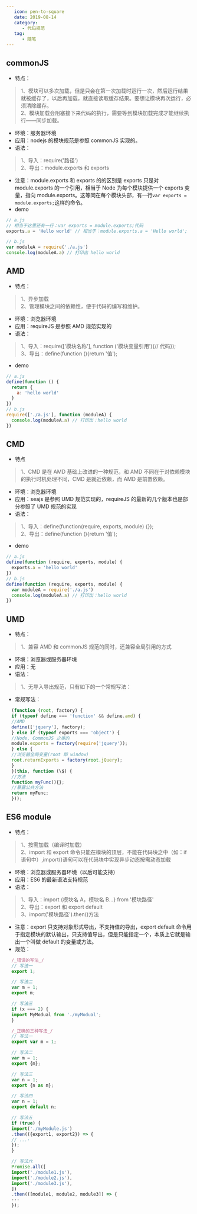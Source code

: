 ```yaml
---
   icon: pen-to-square
   date: 2019-08-14
   category:
      - 代码规范
   tag:
      - 随笔
---
```


## commonJS

- 特点：

> 1、模块可以多次加载，但是只会在第一次加载时运行一次，然后运行结果就被缓存了，以后再加载，就直接读取缓存结果。要想让模块再次运行，必须清除缓存。  
> 2、模块加载会阻塞接下来代码的执行，需要等到模块加载完成才能继续执行——同步加载。

- 环境：服务器环境
- 应用：nodejs 的模块规范是参照 commonJS 实现的。
- 语法：

> 1、导入：require('路径')  
> 2、导出：module.exports 和 exports

- 注意：module.exports 和 exports 的的区别是 exports 只是对 module.exports 的一个引用，相当于 Node 为每个模块提供一个 exports 变量，指向 module.exports。这等同在每个模块头部，有一行`var exports = module.exports;`这样的命令。
- demo

```js
// a.js
// 相当于这里还有一行：var exports = module.exports;代码
exports.a = 'Hello world' // 相当于：module.exports.a = 'Hello world';

// b.js
var moduleA = require('./a.js')
console.log(moduleA.a) // 打印出 hello world
```

## AMD

- 特点：

> 1、异步加载  
> 2、管理模块之间的依赖性，便于代码的编写和维护。

- 环境：浏览器环境
- 应用：requireJS 是参照 AMD 规范实现的
- 语法：

> 1、导入：require(\['模块名称'\], function ('模块变量引用'){// 代码});  
> 3、导出：define(function (){return '值');

- demo

```js
// a.js
define(function () {
  return {
    a: 'hello world'
  }
})
// b.js
require(['./a.js'], function (moduleA) {
  console.log(moduleA.a) // 打印出：hello world
})
```

## CMD

- 特点

> 1、CMD 是在 AMD 基础上改进的一种规范，和 AMD 不同在于对依赖模块的执行时机处理不同，CMD 是就近依赖，而 AMD 是前置依赖。

- 环境：浏览器环境
- 应用：seajs 是参照 UMD 规范实现的，requireJS 的最新的几个版本也是部分参照了 UMD 规范的实现
- 语法：

> 1、导入：define(function(require, exports, module) {});  
> 2、导出：define(function (){return '值');

- demo

```js
// a.js
define(function (require, exports, module) {
  exports.a = 'hello world'
})
// b.js
define(function (require, exports, module) {
  var moduleA = require('./a.js')
  console.log(moduleA.a) // 打印出：hello world
})
```

## UMD

- 特点：

> 1、兼容 AMD 和 commonJS 规范的同时，还兼容全局引用的方式

- 环境：浏览器或服务器环境
- 应用：无
- 语法：

> 1、无导入导出规范，只有如下的一个常规写法：

- 常规写法：

```js
  (function (root, factory) {
  if (typeof define === 'function' && define.amd) {
  //AMD
  define(['jquery'], factory);
  } else if (typeof exports === 'object') {
  //Node, CommonJS 之类的
  module.exports = factory(require('jquery'));
  } else {
  //浏览器全局变量(root 即 window)
  root.returnExports = factory(root.jQuery);
  }
  }(this, function (\$) {
  //方法
  function myFunc(){};
  //暴露公共方法
  return myFunc;
  }));
```

## ES6 module

- 特点：

> 1、按需加载（编译时加载）  
> 2、import 和 export 命令只能在模块的顶层，不能在代码块之中（如：if 语句中）,import()语句可以在代码块中实现异步动态按需动态加载

- 环境：浏览器或服务器环境（以后可能支持）
- 应用：ES6 的最新语法支持规范
- 语法：

> 1、导入：import {模块名 A，模块名 B...} from '模块路径'  
> 2、导出：export 和 export default  
> 3、import('模块路径').then()方法

- 注意：export 只支持对象形式导出，不支持值的导出，export default 命令用于指定模块的默认输出，只支持值导出，但是只能指定一个，本质上它就是输出一个叫做 default 的变量或方法。
- 规范：

```js
  /_错误的写法_/
  // 写法一
  export 1;

  // 写法二
  var m = 1;
  export m;

  // 写法三
  if (x === 2) {
  import MyModual from './myModual';
  }

  /_正确的三种写法_/
  // 写法一
  export var m = 1;

  // 写法二
  var m = 1;
  export {m};

  // 写法三
  var n = 1;
  export {n as m};

  // 写法四
  var n = 1;
  export default n;

  // 写法五
  if (true) {
  import('./myModule.js')
  .then(({export1, export2}) => {
  // ...·
  });
  }

  // 写法六
  Promise.all([
  import('./module1.js'),
  import('./module2.js'),
  import('./module3.js'),
  ])
  .then(([module1, module2, module3]) => {
  ···
  });
```

